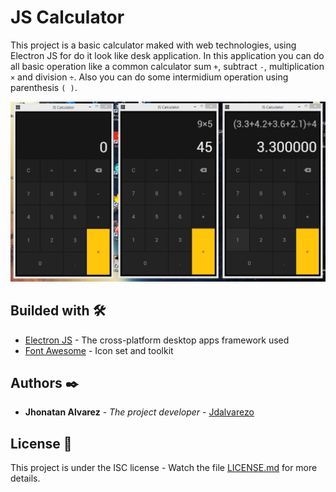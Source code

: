 # JS Calculator
This project is a basic calculator maked with web technologies, using Electron JS for do it look like desk application.
In this application you can do all basic operation like a common calculator sum `+`, subtract `-`, multiplication `×` and division `÷`.
Also you can do some intermidium operation using parenthesis `( )`.

![demo.jpg](https://github.com/Jdalvarezo/JS-Calculator/blob/master/demo.jpg)

## Builded with 🛠️

* [Electron JS](https://www.electronjs.org/) - The cross-platform desktop apps framework used
* [Font Awesome](https://fontawesome.com/) - Icon set and toolkit

## Authors ✒️

* **Jhonatan Alvarez** - *The project developer* - [Jdalvarezo](https://github.com/Jdalvarezo)

## License 📄

This project is under the ISC license - Watch the file [LICENSE.md](LICENSE.md) for more details.
